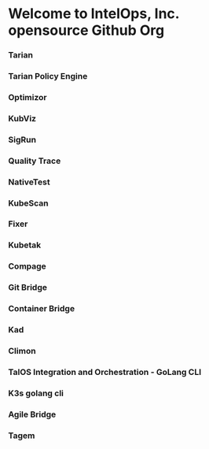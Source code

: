 # Welcome to IntelOps, Inc. opensource Github Org


### Tarian

### Tarian Policy Engine

### Optimizor

### KubViz

### SigRun

### Quality Trace

### NativeTest 

### KubeScan

### Fixer

### Kubetak

### Compage 

### Git Bridge

### Container Bridge

### Kad 

### Climon

### TalOS Integration and Orchestration - GoLang CLI

### K3s golang cli

### Agile Bridge

### Tagem
